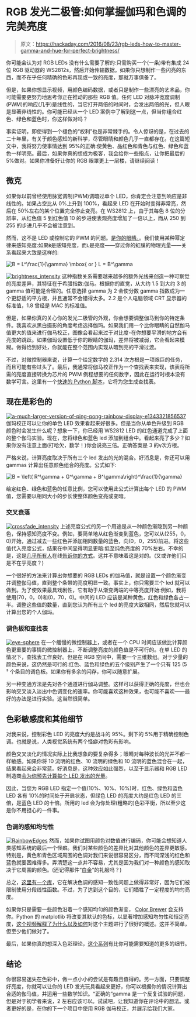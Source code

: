 # RGB 发光二极管:如何掌握伽玛和色调的完美亮度

> 原文：<https://hackaday.com/2016/08/23/rgb-leds-how-to-master-gamma-and-hue-for-perfect-brightness/>

你可能会认为对 RGB LEDs 没有什么需要了解的:只需购买一个(一条)带有集成 24 位 RGB 驱动器的 WS2812s，然后开始传输数据。如果你只想制作一些闪亮的东西，而不在乎任何精确的色彩再现或一致的亮度，那就万事俱备了。

但是，如果你想显示视频，用颜色编码数据，或者只是制作一些漂亮的艺术品，你可能需要更努力地思考你正在推动的那些 RGB 值。任何 LED 对脉冲宽度调制(PWM)的响应(几乎)是线性的，当它打开两倍的时间时，会发出两倍的光，但人眼是显著非线性的。你可能已经从一个 LED 案例中了解到这一点，但当你组合红色、绿色和蓝色时，你这样做对吗？

事实证明，即使得到一个褪色的“权利”也是非常棘手的。令人惊讶的是，在过去的二十年里，有关于颜色感知的新科学，尽管眼睛和颜色几乎一直都存在。在这篇短文中，我将努力使事情达到 95%的正确:使黄色、品红色和青色与红色、绿色和蓝色一样明亮。最后，如果你真的想成为极客，我会给你一些指点，让你把最后的 5%做对。如果你准备好让你的 RGB 眼罩更上一层楼，请继续阅读！

## 微克

如果你以前曾经使用脉宽调制(PWM)调暗过单个 LED，你肯定会注意到响应是非线性的。如果占空比从 0%上升到 100%，看起来 LED 在开始时变得非常亮，然后在 50%左右的某个位置完全停止变亮。在 WS2812 上，由于其每色 8 位的分辨率，从红色值 5 到红色值 10 的步进使表观亮度增加了一倍以上，而从 250 到 255 的步进几乎不会被注意到。

然而，这不是 LED 或控制它的 PWM 的问题。[是你的眼睛。](http://www.poynton.com/notes/colour_and_gamma/GammaFAQ.html)。我们使用某种幂定律来感知亮度:如果`B`是感知亮度，而`L`是亮度——穿过你的虹膜的物理光量——关系看起来大致是这样的:

![B = L^\frac{1}{\gamma} \mbox{ or } L = B^\gamma ](img/65989a90f0a0766f37f97aa95eb38701.png)

[![brightness_intensity](img/9f5f23483a76c32c8664598373e9ad8a.png)](https://hackaday.com/wp-content/uploads/2016/08/brightness_intensity.png) 这种指数关系需要越来越多的额外光线来创造一种可察觉的亮度差异，其特征在于希腊指数:伽马。根据你的直觉，从大约 1.5 到大约 3 的 gamma 值可能是合理的。任意选择 gamma 为 2 会使分数 gamma 指数成为一个更舒适的平方根，并且通常不会错得太多。2.2 是个人电脑领域 CRT 显示器的标准值，1.8 曾经是 MAC 的标准值。

但是，如果你真的关心你的发光二极管的外观，你会想要调整伽马到你的特定条件。我喜欢从黑白摄影的角度考虑选择伽玛。如果我们用一个比你眼睛的自然伽马值更大的值来进行伽马校正，图像会看起来过于对比度-在你想要平滑的地方会有亮度的跳跃。如果伽玛设置低于你的眼睛的伽玛，差异将被减弱，它会看起来模糊。做得恰到好处，你就能在整个范围内实现从暗到亮的平滑过渡。

不过，对微控制器来说，计算一个给定数字的 2.314 次方根是一项艰巨的任务，而且可能有些过头了。最后，我通常将伽马校正作为一个查找表来实现，该表将所需的亮度直接转换为芯片的 PWM 例程想要的任何数字，因此在运行时根本没有数学可言。这里有一个[快速的 Python 脚本](https://gist.github.com/hexagon5un/3df734ad08d8dc8d9ace0491ef97cc58)，它将为您生成查找表。

## 现在是彩色的

[![a-much-larger-version-of-ping-pong-rainbow-display-e1343321856537](img/da02d04eb0f0f384285afe0192807fdf.png)](https://hackaday.com/wp-content/uploads/2016/08/a-much-larger-version-of-ping-pong-rainbow-display-e1343321856537.jpg) 伽玛校正可以让你的单色 LED 效果看起来好很多。但是当你从单色升级到 RGB 颜色时会发生什么呢？想象一下，你已经用 WS2812 LED 的红色通道完成了上面的整个伽马实验。现在，您将绿色和蓝色 led 添加到组合中。看起来亮了多少？如果你没有注意上面(打哈欠，数学！)你会说亮三倍。正确答案是 3 的γ次方根。

严格来说，计算亮度取决于所有三个 led 发出的光的混合。好消息是，你还可以用 gammas 计算出任意颜色组合的亮度。公式如下:

![B = \left( R^\gamma + G^\gamma + B^\gamma\right)^\frac{1}{\gamma} ](img/54a4877cc1bbc9eb8dc3cebd87598bcf.png)

给定红色、绿色和蓝色的任意比例，您可以使用此公式计算出每个 LED 的 PWM 值，您需要以相同大小的步长使整体颜色变亮或变暗。

### 交叉衰落

[![crossfade_intensity](img/ab42fac37b72c3e692d74b957fb821a3.png)](https://hackaday.com/wp-content/uploads/2016/08/crossfade_intensity.png) 上述亮度公式的另一个用途是从一种颜色渐隐到另一种颜色，保持感知亮度不变。例如，要简单地从红色渐变到蓝色，您可以从(255，0，0)开始，通过减去一些红色并添加相同数量的蓝色，向(0，0，255)前进。将这些值代入亮度公式，结果在中间显得明显更暗:低至纯色亮度的 70%左右。不幸的是，这是[几乎所有人](https://www.arduino.cc/en/Tutorial/ColorCrossfader)在线[告诉你的方式](https://learn.adafruit.com/rgb-led-strips/example-code)。这并不意味着这是对的。(又或许他们只是不在乎亮度？)

一个很好的方法来计算出你想要的 RGB LEDs 的伽马值，就是设置一个颜色渐变并调整伽马值，直到整个条带的亮度明显一致。事实上，你只需要三个 led 就可以做到。为了使效果最具戏剧性，它有助于从渐变两端的中等亮度开始:例如，我将使用(70，0，0)和(0，70，0)。中间的 LED 应该是某种黄色，红色和绿色各占一半。调整这些值的数量，直到您认为所有三个 led 的亮度大致相同，然后您就可以计算出您的个人伽玛。

### 调色板和查找表

[![eye-sphere](img/dd32df4a905813ca11860b1031f1aa48.png)](https://hackaday.com/wp-content/uploads/2016/08/eye-sphere.jpg) 在一个缓慢的微控制器上，或者在一个 CPU 时间应该做比计算颜色更重要的事情的微控制器上，不断调整亮度的颜色值是不可行的。在单 LED 的情况下，查找表工作良好。但是在 RGB 空间中，需要一个三维数组。对于少量的颜色来说，这仍然是可行的:红色、蓝色和绿色的五个级别产生了一个只有 125 (5 ³ 个条目的调色板。如果你有多余的闪存，你可以随意扩展。

另一种变通方法是先对各个通道进行伽马调整。这样可以获得正确的亮度，但也会影响交叉淡入淡出中色调变化的速率。你可能喜欢这种效果，也可能不喜欢——最好的办法是进行实验。这当然很简单。

## 色彩敏感度和其他细节

对我来说，控制彩色 LED 的亮度大约是战斗的 95%。剩下的 5%用于精确控制色调。也就是说，人类视觉系统有两个怪癖对色彩有影响。

颜色交叉淡化的情况实际上比我想象的要复杂得多；眼睛对每种波长的光并不都一样敏感。如果你将 10 流明的红色、10 流明的绿色和 10 流明的蓝色混合在一起，结果看起来会非常蓝。好消息是，这种效应如此强烈，以至于显示器和 RGB LED 制造商[会为你预先计算每个 LED 发出的光量](http://www.poynton.com/notes/colour_and_gamma/ColorFAQ.html#RTFToC9)。

因此，当您为 RGB LED 指定一个值(10%、10%、10%)时，红色、绿色和蓝色 LED 各有 10%的时间处于开启状态，但绿色 LED 的亮度大约是红色 LED 的三倍，是蓝色 LED 的十倍。所用的 led 会为你处理(粗略的)色彩平衡，所以至少这是你不用担心的一件事。

### 色调的感知均匀性

[![RainbowEdges](img/7856bbdc6640c8b979bde9720db4b545.png)](https://hackaday.com/wp-content/uploads/2016/08/rainbowedges.png) 然而，如果你试图用颜色对数值进行编码，你可能会想知道人类感知系统的最后一个怪癖。我们对某些颜色的差异比对其他颜色的差异更敏感。特别是，黄色和青色区域周围的色调对我们来说很容易区分，而不同深浅的红色和蓝色就要困难得多。弄清楚这一点并不容易，尤其是因为我们对一种颜色的感知取决于它周围的颜色。(还记得那件“[白金](http://www.nytimes.com/interactive/2015/02/28/science/white-or-blue-dress.html)”的礼服吗？)

总之，[这里有一个库](https://github.com/FastLED/FastLED/wiki/FastLED-HSV-Colors)，它在解决色调的感知一致性问题上做得非常好，因为它们被限制使用分段线性函数。不过，为了达到这个目的，它们牺牲了一定程度的均匀亮度。

如果你只是需要一些颜色沿着一个感知均匀的颜色渐变， [Color Brewer](http://colorbrewer2.org/) 会支持你。Python 的 matplotlib 将改变其默认的色标，以显著增加感知均匀性和恒定亮度，[这个视频解释了为什么以及如何](https://www.youtube.com/watch?v=xAoljeRJ3lU)对这个主题进行了很好的概述。这并不简单，但至少他们做对了。

最后，如果你真的想深入色彩理论，[这个系列](http://www.handprint.com/LS/CVS/color.html)有比你可能需要知道的更多的细节。

## 结论

你很容易迷失在色彩中，做一点小小的尝试是有趣且值得的。另一方面，只要调整好亮度，你就可以让你的 LED 发光玩具看起来更好，你可以根据你的情况计算出合适的伽马值，并运用一些数学知识。“正确的”gamma 是一个反复试验的问题，但是对于初学者来说，2 左右应该可以。试试吧，让我知道你在评论中的想法。或者更好的是，在你的下一个项目中使用 RGB 伽马校正，并展示给我们大家。